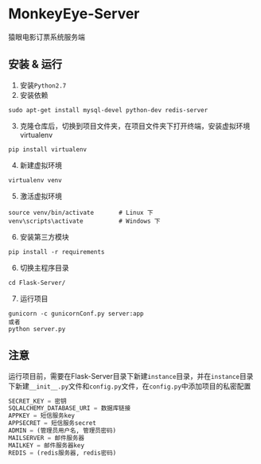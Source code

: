 # MonkeyEye-Server

猿眼电影订票系统服务端

## 安装 & 运行
1. 安装`Python2.7`
2. 安装依赖
```
sudo apt-get install mysql-devel python-dev redis-server
```
3. 克隆仓库后，切换到项目文件夹，在项目文件夹下打开终端，安装虚拟环境virtualenv
```
pip install virtualenv
```
4. 新建虚拟环境
```
virtualenv venv
```
5. 激活虚拟环境
```
source venv/bin/activate       # Linux 下
venv\scripts\activate          # Windows 下
```
6. 安装第三方模块
```
pip install -r requirements
```
6. 切换主程序目录
```
cd Flask-Server/
```
7. 运行项目
```
gunicorn -c gunicornConf.py server:app
或者
python server.py
```
## 注意

运行项目前，需要在Flask-Server目录下新建`instance`目录，并在`instance`目录下新建`__init__.py`文件和`config.py`文件，在`config.py`中添加项目的私密配置
```python
SECRET_KEY = 密钥
SQLALCHEMY_DATABASE_URI = 数据库链接
APPKEY = 短信服务key
APPSECRET = 短信服务secret
ADMIN = (管理员用户名, 管理员密码)
MAILSERVER = 邮件服务器
MAILKEY = 邮件服务器key
REDIS = (redis服务器, redis密码)
```
